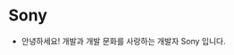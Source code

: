# Sony

- 안녕하세요! 개발과 개발 문화를 사랑하는 개발자 Sony 입니다.
<!---
smj0503/smj0503 is a ✨ special ✨ repository because its `README.md` (this file) appears on your GitHub profile.
You can click the Preview link to take a look at your changes.
--->
